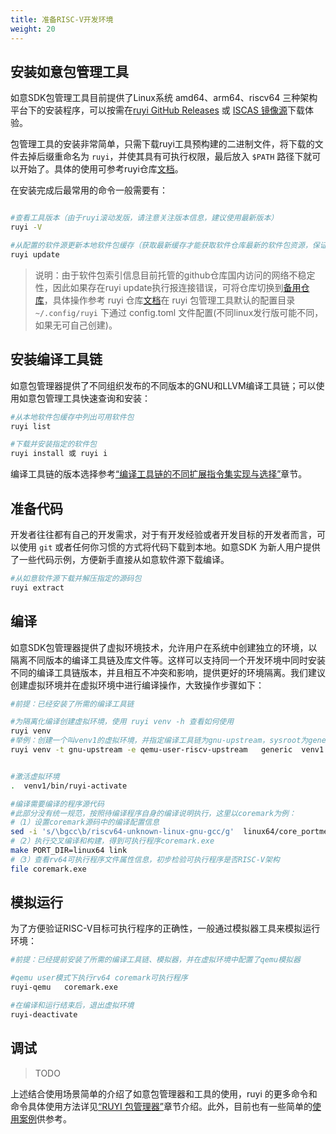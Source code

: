 ```yaml
---
title: 准备RISC-V开发环境
weight: 20
---
```


## 安装如意包管理工具

如意SDK包管理工具目前提供了Linux系统 amd64、arm64、riscv64 三种架构平台下的安装程序，可以按需在[ruyi GitHub Releases](https://github.com/ruyisdk/ruyi/releases/) 或 [ISCAS 镜像源](https://mirror.iscas.ac.cn/ruyisdk/ruyi/releases/)下载体验。

包管理工具的安装非常简单，只需下载ruyi工具预构建的二进制文件，将下载的文件去掉后缀重命名为 `ruyi`，并使其具有可执行权限，最后放入 `$PATH` 路径下就可以开始了。具体的使用可参考ruyi仓库[文档](https://github.com/ruyisdk/ruyi)。

在安装完成后最常用的命令一般需要有：

```bash

#查看工具版本（由于ruyi滚动发版，请注意关注版本信息，建议使用最新版本）
ruyi -V

#从配置的软件源更新本地软件包缓存（获取最新缓存才能获取软件仓库最新的软件包资源，保证ruyi list 命令返回的数据最新）
ruyi update
```

> 说明：由于软件包索引信息目前托管的github仓库国内访问的网络不稳定性，因此如果存在ruyi update执行报连接错误，可将仓库切换到[备用仓库](https://mirror.iscas.ac.cn/git/ruyisdk/packages-index.git)，具体操作参考 ruyi 仓库[文档](https://github.com/ruyisdk/ruyi)在 ruyi 包管理工具默认的配置目录 `~/.config/ruyi` 下通过 config.toml 文件配置(不同linux发行版可能不同，如果无可自己创建)。

## 安装编译工具链

如意包管理器提供了不同组织发布的不同版本的GNU和LLVM编译工具链；可以使用如意包管理工具快速查询和安装：

```bash
#从本地软件包缓存中列出可用软件包
ruyi list

#下载并安装指定的软件包
ruyi install 或 ruyi i
```

编译工具链的版本选择参考[“编译工具链的不同扩展指令集实现与选择”](./typeselection/index)章节。

## 准备代码

开发者往往都有自己的开发需求，对于有开发经验或者开发目标的开发者而言，可以使用 `git` 或者任何你习惯的方式将代码下载到本地。如意SDK 为新人用户提供了一些代码示例，方便新手直接从如意软件源下载编译。

```bash
#从如意软件源下载并解压指定的源码包
ruyi extract
```

## 编译

如意SDK包管理器提供了虚拟环境技术，允许用户在系统中创建独立的环境，以隔离不同版本的编译工具链及库文件等。这样可以支持同一个开发环境中同时安装不同的编译工具链版本，并且相互不冲突和影响，提供更好的环境隔离。我们建议创建虚拟环境并在虚拟环境中进行编译操作，大致操作步骤如下：

```bash
#前提：已经安装了所需的编译工具链

#为隔离化编译创建虚拟环境，使用 ruyi venv -h 查看如何使用
ruyi venv
#举例：创建一个叫venv1的虚拟环境，并指定编译工具链为gnu-upstream，sysroot为generic类型，使用qemu-user-riscv-upstream模拟器
ruyi venv -t gnu-upstream -e qemu-user-riscv-upstream   generic  venv1


#激活虚拟环境
.  venv1/bin/ruyi-activate  

#编译需要编译的程序源代码
#此部分没有统一规范，按照待编译程序自身的编译说明执行，这里以coremark为例：
#（1）设置coremark源码中的编译配置信息
sed -i 's/\bgcc\b/riscv64-unknown-linux-gnu-gcc/g'  linux64/core_portme.mak
#（2）执行交叉编译和构建，得到可执行程序coremark.exe
make PORT_DIR=linux64 link
#（3）查看rv64可执行程序文件属性信息，初步检验可执行程序是否RISC-V架构
file coremark.exe

```

## 模拟运行

为了方便验证RISC-V目标可执行程序的正确性，一般通过模拟器工具来模拟运行环境：

```bash
#前提：已经提前安装了所需的编译工具链、模拟器，并在虚拟环境中配置了qemu模拟器

#qemu user模式下执行rv64 coremark可执行程序
ruyi-qemu   coremark.exe

#在编译和运行结束后，退出虚拟环境
ruyi-deactivate

```

## 调试

> TODO

上述结合使用场景简单的介绍了如意包管理器和工具的使用，ruyi 的更多命令和命令具体使用方法详见[“RUYI 包管理器”](../../ruyi/index)章节介绍。此外，目前也有一些简单的[使用案例](../../usecase/index)供参考。
